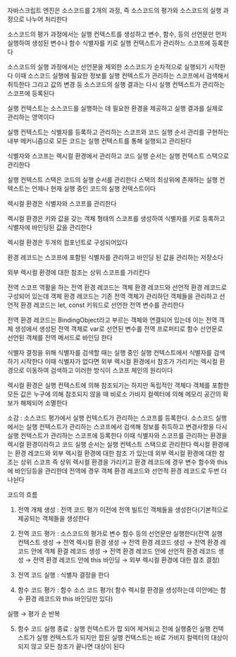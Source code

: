 자바스크립트 엔진은 소스코드를 2개의 과정, 즉 소스코드의 평가와 소스코드의 실행 과정으로 나누어 처리한다

소스코드의 평가 과정에서는 실행 컨텍스트를 생성하고 변수, 함수, 등의 선언문만 먼저 실행하여 생성된 변수나 함수 식별자를 키로 실행 컨텍스트가 관리하느 스코프에 등록한다

소스코드의 실행 과정에서는 선언문을 제외한 소스코드가 순차적으로 실행되기 시작한다 이때 소스코드 실행에 필요한 정보를 실행 컨텍스트가 관리하는 스코프에서 검색해서 취득한다 그리고 값의 변경 등 소스코드의 실행 결과는 다시 실행 컨텍스트가 관리하는 스코프에 등록된다

실행 컨텍스트는 소스코드를 실행하는 데 필요한 환경을 제공하고 실행 결과를 실제로 관리하는 영역이다

실행 컨텍스트는 식별자를 등록하고 관리하는 스코프와 코드 실행 순서 관리를 구현하는 내부 메커니즘으로 모든 코드는 실행 컨텍스트를 통해 실행되고 관리된다

식별자와 스코프는 렉시컬 환경에서 관리하고 코드 실행 순서는 실행 컨텍스트 스택으로 관리한다

실행 컨텍스트 스택은 코드의 실행 순서를 관리한다  스택의  최상위에 존재하는 실행 컨텍스트는 언제나 현재 실행 중인 코드의 실행 컨텍스트이다

렉시컬 환경은 식별자와 스코프를 관리한다

렉시컬 환경은 키와 값을 갖는 객체 형태의 스코프를 생성하여 식별자를 키로 등록하고 식별자에 바인딩된 값을 관리한다

렉시컬 환경은 두개의 컴포넌트로 구성되어있다

환경 레코드는 스코프에 포함된 식별자를 관리하고 바인딩 된 값을 관리하는 저장소다

외부 렉시컬 환경에 대한 참조는 상위 스코프를 가리킨다

전역 스코프 역활을 하는 전역 환경 레코드는 객체 환경 레코드와 선언적 환경 레코드로 구성되어 있는데 객체 환경 레코드는 기존 전역 객체가 관리하던 객체들을 관리하고 선언적 환경 레코드는 let, const 키워드로 선언한 전역 변수를 관리한다

전역 환경 레코드는 BindingObject라고 부르는 객체와 연결되어 있는데 이는 전역 객체 생성에서 생성된 전역 객체로 var로 선언된 변수를 전역 프로퍼티로 함수 선언문로 선언된 객체를 전역 메서드로 바인딩 한다

식별자 결정을 위해 식별자를 검색할 때는 실행 중인 실행 컨텍스트에서 식별자를 검색하기 시작한다 이때 식별자가 없다면 외부 렉시컬 환경에서 참조가 가리키는 렉시컬 환경으로 이동하여 검색하고 이러한 방식이 스코프 체인의 원리이다

렉시컬 환경은 실행 컨텍스트에 의해 참조되기는 하지만 독립적인 객체다 객체를 포함한 모든 값은 누구에 의해 참조되지 않을 때 비로소 가비지 컬렉터에 의해 메모리 공간의 확보가 해체되어 소멸한다

소감 : 소스코드 평가에서 실행 컨텍스트가 관리하는 스코프를 등록한다. 소스코드 실행에서는 실행 컨텍스트가 관리하는 스코프에서 검색해 정보를 취득하고 변경사항을 다시 실행 컨텍스트가 관리하는 스코프에 등록한다 이때 식별자와 스코프를 관리하는 환경을 렉시컬 환경이라하고 코드 실행 순서는 실행 컨텍스트 스택으로 관리한다 렉시컬 환경에는 환경 레코드와 외부 렉시컬 환경에 대한 참조 가 있는데 외부 렉시컬 환경에 대한 참조는 상위 스코프 즉 상위 렉시컬 환경을 가리키고 환경 레코드에 경우 변수 함수와 this에 바인딩등을 관리한데 전역에 경우 객체 환경 레코드와 선언적 환경 레코드로 두번 더 나뉜다

코드의 흐름

1) 전역 개체 생성 : 전역 코드 평가 이전에 전역 빌트인 객체들을 생성한다(기본적으로 제공되는 객체들을 생성한다

2) 전역 코드 평가 : 소스코드의 평가로 변수 함수 등의 선언문만 실행한다(전역 실행 컨텍스트 생성 → 전역 렉시컬 환경 생성 →  전역 환경 레코드 생성 → 전역 환경 레코드 안에 객체 환결 레코드 생성 → 전역 환경 레코드 안에 선언적 환경 레코드 생성 → 전역 환경 레코드 안에 this 바인딩 → 외부 렉시컬 환경에 대한 참조 결정)

3) 전역 코드 실행 : 식별자 결정을 한다

4) 함수 코드 평가 : 함수 소스 코드 평가( 함수 렉시컬 환경을 생성하는데 이안에는 함수 환경 레코드와 this 바인딩만 있다)

실행 → 평가 순 반복

5) 함수 코드 실행 종료 : 실행 컨텍스트가 팝 되어 제거되고 전에 실행중인 실행 컨텍스트가 실행 컨텍스트가 되지만 팝된 실행 컨텍스트는 바로 가비지 컬렉터의 대상이 되지 않고 모든 참조가 끝나면 대상이 된다